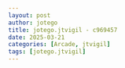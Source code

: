```yaml
---
layout: post
author: jotego
title: jotego.jtvigil - c969457
date: 2025-03-21
categories: [Arcade, jtvigil]
tags: [jotego.jtvigil]
---
```


